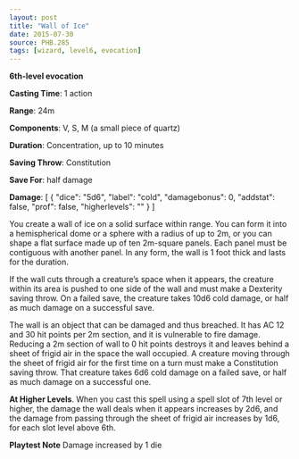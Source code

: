 ```yaml
---
layout: post
title: "Wall of Ice"
date: 2015-07-30
source: PHB.285
tags: [wizard, level6, evocation]
---
```


**6th-level evocation**

**Casting Time**: 1 action

**Range**: 24m

**Components**: V, S, M (a small piece of quartz)

**Duration**: Concentration, up to 10 minutes

**Saving Throw**: Constitution

**Save For**: half damage

**Damage**: [ { "dice": "5d6", "label": "cold", "damagebonus": 0, "addstat": false, "prof": false, "higherlevels": "" } ]

You create a wall of ice on a solid surface within range. You can form it into a hemispherical dome or a sphere with a radius of up to 2m, or you can shape a flat surface made up of ten 2m-square panels. Each panel must be contiguous with another panel. In any form, the wall is 1 foot thick and lasts for the duration.

If the wall cuts through a creature’s space when it appears, the creature within its area is pushed to one side of the wall and must make a Dexterity saving throw. On a failed save, the creature takes 10d6 cold damage, or half as much damage on a successful save.

The wall is an object that can be damaged and thus breached. It has AC 12 and 30 hit points per 2m section, and it is vulnerable to fire damage. Reducing a 2m section of wall to 0 hit points destroys it and leaves behind a sheet of frigid air in the space the wall occupied. A creature moving through the sheet of frigid air for the first time on a turn must make a Constitution saving throw. That creature takes 6d6 cold damage on a failed save, or half as much damage on a successful one.

**At Higher Levels**. When you cast this spell using a spell slot of 7th level or higher, the damage the wall deals when it appears increases by 2d6, and the damage from passing through the sheet of frigid air increases by 1d6, for each slot level above 6th.

**Playtest Note** Damage increased by 1 die
